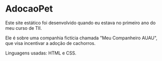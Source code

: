 # AdocaoPet

Este site estático foi desenvolvido quando eu estava no primeiro ano do meu curso de TII. 

Ele é sobre uma companhia fictícia chamada "Meu Companheiro AUAU", que visa incentivar a adoção de cachorros.

Linguagens usadas: HTML e CSS.
